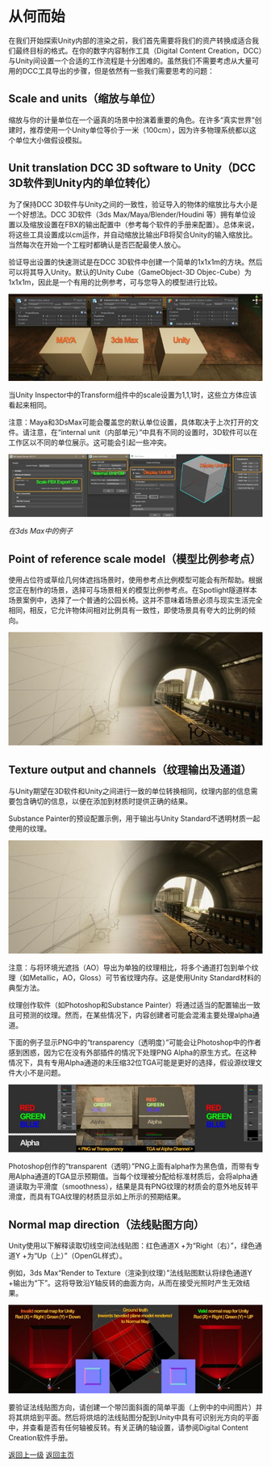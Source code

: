 # 从何而始
在我们开始探索Unity内部的渲染之前，我们首先需要将我们的资产转换成适合我们最终目标的格式。在你的数字内容制作工具（Digital Content Creation，DCC）与Unity间设置一个合适的工作流程是十分困难的。虽然我们不需要考虑从大量可用的DCC工具导出的步骤，但是依然有一些我们需要思考的问题：

## Scale and units（缩放与单位）
缩放与你的计量单位在一个逼真的场景中扮演着重要的角色。在许多“真实世界”创建时，推荐使用一个Unity单位等价于一米（100cm），因为许多物理系统都以这个单位大小做假设模拟。

## Unit translation DCC 3D software to Unity（DCC 3D软件到Unity内的单位转化）
为了保持DCC 3D软件与Unity之间的一致性，验证导入的物体的缩放比与大小是一个好想法。DCC 3D软件（3ds Max/Maya/Blender/Houdini 等）拥有单位设置以及缩放设置在FBX的输出配置中（参考每个软件的手册来配置）。总体来说，将这些工具设置成以cm运作，并自动缩放比输出FB将契合Unity的输入缩放比。当然每次在开始一个工程时都确认是否匹配最使人放心。

验证导出设置的快速测试是在DCC 3D软件中创建一个简单的1x1x1m的方块。然后可以将其导入Unity。默认的Unity Cube（GameObject-3D Objec-Cube）为1x1x1m，因此是一个有用的比例参考，可与您导入的模型进行比较。

![](/Image/Graphics/Creating-Believable-Visuals/staying-on-track-in-making-believable-visual-in-unity-copy-1.jpg)

当Unity Inspector中的Transform组件中的scale设置为1,1,1时，这些立方体应该看起来相同。

注意：Maya和3DsMax可能会覆盖您的默认单位设置，具体取决于上次打开的文件。请注意，在“internal unit（内部单元）”中具有不同的设置时，3D软件可以在工作区以不同的单位展示。这可能会引起一些冲突。

![](/Image/Graphics/Creating-Believable-Visuals/staying-on-track-in-making-believable-visual-in-unity-copy-2.jpg)

*在3ds Max中的例子*

## Point of reference scale model（模型比例参考点）
使用占位符或草绘几何体遮挡场景时，使用参考点比例模型可能会有所帮助。根据您正在制作的场景，选择可与场景相关的模型比例参考点。在Spotlight隧道样本场景案例中，选择了一个普通的公园长椅。这并不意味着场景必须与现实生活完全相同，相反，它允许物体间相对比例具有一致性，即使场景具有夸大的比例的倾向。

![](/Image/Graphics/Creating-Believable-Visuals/staying-on-track-in-making-believable-visual-in-unity-copy-3.jpg)

## Texture output and channels（纹理输出及通道）
与Unity期望在3D软件和Unity之间进行一致的单位转换相同，纹理内部的信息需要包含确切的信息，以便在添加到材质时提供正确的结果。

Substance Painter的预设配置示例，用于输出与Unity Standard不透明材质一起使用的纹理。

![](/Image/Graphics/Creating-Believable-Visuals/staying-on-track-in-making-believable-visual-in-unity-copy-3.jpg)

注意：与将环境光遮挡（AO）导出为单独的纹理相比，将多个通道打包到单个纹理（如Metallic，AO，Gloss）可节省纹理内存。这是使用Unity Standard材料的典型方法。

纹理创作软件（如Photoshop和Substance Painter）将通过适当的配置输出一致且可预测的纹理。然而，在某些情况下，内容创建者可能会混淆主要处理alpha通道。

下面的例子显示PNG中的“transparency（透明度）”可能会让Photoshop中的作者感到困惑，因为它在没有外部插件的情况下处理PNG Alpha的原生方式。在这种情况下，具有专用Alpha通道的未压缩32位TGA可能是更好的选择，假设源纹理文件大小不是问题。

![](/Image/Graphics/Creating-Believable-Visuals/staying-on-track-in-making-believable-visual-in-unity-copy-5.jpg)

Photoshop创作的“transparent（透明）”PNG上面有alpha作为黑色值，而带有专用Alpha通道的TGA显示预期值。当每个纹理被分配给标准材质后，会将alpha通道读取为平滑度（smoothness），结果是具有PNG纹理的材质会的意外地反转平滑度，而具有TGA纹理的材质显示如上所示的预期结果。

## Normal map direction（法线贴图方向）

Unity使用以下解释读取切线空间法线贴图：红色通道X +为“Right（右）”，绿色通道Y +为“Up（上）”（OpenGL样式）。

例如，3ds Max“Render to Texture（渲染到纹理）”法线贴图默认将绿色通道Y +输出为“下”。这将导致沿Y轴反转的曲面方向，从而在接受光照时产生无效结果。

![](/Image/Graphics/Creating-Believable-Visuals/staying-on-track-in-making-believable-visual-in-unity-copy-6.jpg)

要验证法线贴图方向，请创建一个带凹面斜面的简单平面（上例中的中间图片）并将其烘焙到平面。然后将烘焙的法线贴图分配到Unity中具有可识别光方向的平面中，并查看是否有任何轴被反转。有关正确的轴设置，请参阅Digital Content Creation软件手册。

[返回上一级](/Graphics/Creating-Believable-Visuals.md)
[返回主页](/README.md)
